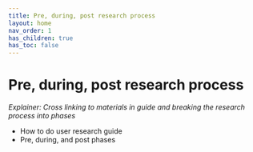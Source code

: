 ```yaml
---
title: Pre, during, post research process 
layout: home
nav_order: 1
has_children: true
has_toc: false
---
```


# Pre, during, post research process 
_Explainer: Cross linking to materials in guide and breaking the research process into phases_
* How to do user research guide
* Pre, during, and post phases 
